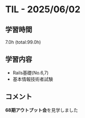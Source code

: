 # TIL - 2025/06/02

## 学習時間
7.0h (total:99.0h)

## 学習内容
- Rails基礎(No.6,7)
- 基本情報技術者試験

## コメント
**68期アウトプット会**を見学しました

